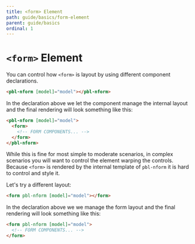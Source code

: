 ```yaml
---
title: <form> Element
path: guide/basics/form-element
parent: guide/basics
ordinal: 1
---
```

# `<form>` Element

You can control how `<form>` is layout by using different component declarations.

```html
<pbl-nform [model]="model"></pbl-nform>
```

In the declaration above we let the component manage the internal layout and the final rendering will look something like this:

```html
<pbl-nform [model]="model">
  <form>
    <!-- FORM COMPONENTS... -->
  </form>
</pbl-nform>
```

<div pbl-example-view="pbl-form-element-example"></div>

While this is fine for most simple to moderate scenarios, in complex scenarios you will want to control the element warping the controls.  
Because `<form>` is rendered by the internal template of `pbl-nform` it is hard to control and style it.

Let's try a different layout:

```html
<form pbl-nform [model]="model"></form>
```

In the declaration above we we manage the form layout and the final rendering will look something like this:

```html
<form pbl-nform [model]="model">
  <!-- FORM COMPONENTS... -->
</form>
```

<div pbl-example-view="pbl-custom-form-element-example"></div>
